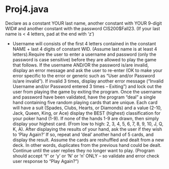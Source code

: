 # Proj4.java
Declare as a constant YOUR last name, another constant with YOUR 9-digit WID# and another constant
with the password CIS200$Fall23. (If your last name is < 4 letters, pad at the end with ‘z’)
- Username will consists of the first 4 letters contained in the constant NAME + last 4 digits of constant
WID. (Assume last name is at least 4 letters).Require the user to enter a username and password (only the password is case sensitive) before they are
allowed to play the game that follows. If the username AND/OR the password is/are invalid, display an
error message and ask the user to re-enter (OK to make your error specific to the error or generic such as
“User and/or Password is/are invalid”).
If invalid 3 times, display another error message (“Invalid Username and/or Password entered 3 times –
Exiting”) and lock out the user from playing the game by exiting the program. Once the username and password have been validated, have the program “deal” a single hand containing
five random playing cards that are unique. Each card will have a suit (Spades, Clubs, Hearts, or Diamonds)
and a value (2-10, Jack, Queen, King, or Ace) display the BEST (highest) classification for your poker hand (1-9). If none of the hands 1-9 are drawn,
then simply display your highest card. (From low to high: 2, 3, 4, 5, 6, 7, 8, 9, 10, J, Q, K, A).
After displaying the results of your hand, ask the user if they wish to ‘Play Again?’ If so, repeat and ‘deal’
another hand of 5 cards, and display the result. Assume the cards are reshuffled and dealt from a new deck.
In other words, duplicates from the previous hand could be dealt.
Continue until the user replies they no longer want to play. (Program should accept ‘Y’ or ‘y’ or ‘N’ or ‘n’
ONLY – so validate and error check user response to “Play Again?”)
